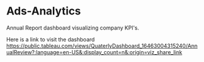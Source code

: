 # Ads-Analytics
Annual Report dashboard visualizing company KPI's.

Here is a link to visit the dashboard
https://public.tableau.com/views/QuaterlyDashboard_16463004315240/AnnualReview?:language=en-US&:display_count=n&:origin=viz_share_link
